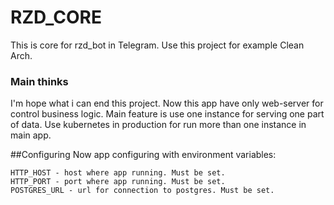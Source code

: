 # RZD_CORE
This is core for rzd_bot in Telegram. Use this project for example Clean Arch.

### Main thinks
I'm hope what i can end this project. Now this app have only web-server for control business logic. Main feature is use 
one instance for serving one part of data. Use kubernetes in production for run more than one instance in main app.

##Configuring
Now app configuring with environment variables: 
```text
HTTP_HOST - host where app running. Must be set.
HTTP_PORT - port where app running. Must be set.
POSTGRES_URL - url for connection to postgres. Must be set.
```

